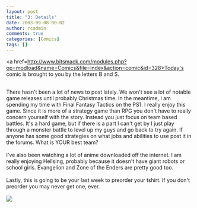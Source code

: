 ```yaml
---
layout: post
title: "3: Details"
date: 2003-09-08 00:02
author: rcadmin
comments: true
categories: [Comics]
tags: []
---
```

<a href=http://www.bitsmack.com/modules.php?op=modload&name=Comics&file=index&action=comic&id=328>Today's comic</a> is brought to you by the letters B and S.
<br />

<br />
There hasn't been a lot of news to post lately. We won't see a lot of notable game releases until probably Christmas time. In the meantime, I am spending my time with Final Fantasy Tactics on the PS1. I really enjoy this game. Since it is more of a strategy game than RPG you don't have to really concern yourself with the story. Instead you just focus on team based battles. It's a hard game, but if there is a part I can't get by I just play through a monster battle to level up my guys and go back to try again. If anyone has some good strategies on what jobs and abilities to use post it in the forums. What is YOUR best team?
<br />

<br />
I've also been watching a lot of anime downloaded off the internet. I am really enjoying Hellsing, probably because it doesn't have giant robots or school girls. Evangelion and Zone of the Enders are pretty good too.
<br />

<br />
Lastly, this is going to be your last week to preorder your tshirt. If you don't preorder you may never get one, ever. <Br><br><!--more--><img src='/wp/wp-content/comics/20030908.gif' alt'' />
